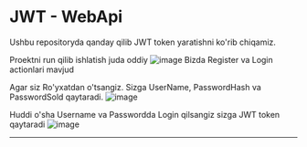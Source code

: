# JWT - WebApi

Ushbu repositoryda qanday qilib JWT token yaratishni ko'rib chiqamiz.

Proektni run qilib ishlatish juda oddiy
![image](https://user-images.githubusercontent.com/88472019/214801203-5ca051bd-50b2-4f2b-8dcc-f0950c08126a.png)
Bizda Register va Login actionlari mavjud

Agar siz Ro'yxatdan o'tsangiz. Sizga UserName, PasswordHash va PasswordSold qaytaradi.
![image](https://user-images.githubusercontent.com/88472019/214801772-ba3bb946-55b5-4511-a0a2-ab472af22de1.png)

Huddi o'sha Username va Passwordda Login qilsangiz sizga JWT token qaytaradi
![image](https://user-images.githubusercontent.com/88472019/214801970-8cb97ca7-fad5-4e4f-8360-64e0eae6f569.png)

-----------------------------------------------------------------------------------------------------------------------


